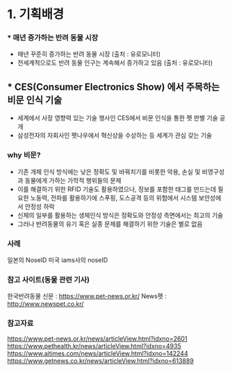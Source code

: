 # 1. 기획배경

### \* 매년 증가하는 반려 동물 시장

- 매년 꾸준히 증가하는 반려 동물 시장 (출처 : 유로모니터)
- 전세계적으로도 반려 동물 인구는 계속해서 증가하고 있음 (출처 : 유로모니터)

## \* CES(Consumer Electronics Show) 에서 주목하는 비문 인식 기술

- 세계에서 사장 영향력 있는 기술 행사인 CES에서 비문 인식을 통한 펫 판별 기술 공개
- 삼성전자의 자회사인 펫나우에서 혁신상을 수상하는 등 세계가 관심 갖는 기술

### why 비문?

- 기존 개체 인식 방식에는 낮은 정확도 및 바꿔치기를 비롯한 악용, 손실 및 비영구성과 동물에게 가하는 가학적 행위들의 문제
- 이를 해결하기 위한 RFID 기술도 활용하였으나, 정보를 포함한 태그를 만드는데 필요한 노동력, 전파를 활용하기에 스푸핑, 도스공격 등의 위험에서 시스템 보안성에서 안정성 하락
- 신체의 일부를 활용하는 생체인식 방식은 정확도와 안정성 측면에서는 최고의 기술
- 그러나 반려동물의 유기 혹은 실종 문제를 해결하기 위한 기술은 별로 없음

### 사례

일본의 NoseID 미국 iams사의 noseID

### 참고 사이트(동물 관련 기사)

한국반려동물 신문 : https://www.pet-news.or.kr/ News펫 : http://www.newspet.co.kr/

### 참고자료

https://www.pet-news.or.kr/news/articleView.html?idxno=2601 https://www.pethealth.kr/news/articleView.html?idxno=4935 https://www.aitimes.com/news/articleView.html?idxno=142244 https://www.getnews.co.kr/news/articleView.html?idxno=613889
